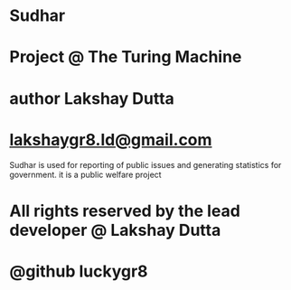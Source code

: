 # Sudhar
# Project @ The Turing Machine
# author Lakshay Dutta
# lakshaygr8.ld@gmail.com

Sudhar is used for reporting of public issues and generating statistics for government. it is a public welfare project

# All rights reserved by the lead developer @ Lakshay Dutta
# @github luckygr8
